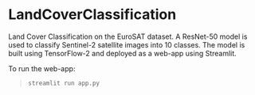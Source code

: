 # LandCoverClassification
Land Cover Classification on the EuroSAT dataset. A ResNet-50 model is used to classify Sentinel-2 satellite images into 10 classes. The model is built using TensorFlow-2 and deployed as a web-app using Streamlit. 

To run the web-app:
> `streamlit run app.py`
